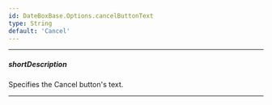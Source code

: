 ```yaml
---
id: DateBoxBase.Options.cancelButtonText
type: String
default: 'Cancel'
---
```

---
##### shortDescription
Specifies the Cancel button's text.

---
